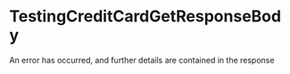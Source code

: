 # TestingCreditCardGetResponseBody

An error has occurred, and further details are contained in the response

